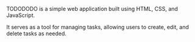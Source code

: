 TODODODO is a simple web application built using HTML, CSS, and JavaScript.

It serves as a tool for managing tasks, allowing users to create, edit, and delete tasks as needed.
